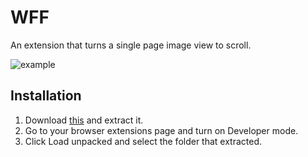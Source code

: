# WFF
An extension that turns a single page image view to scroll.

![example](https://i.imgur.com/1rWayHC.jpeg)

## Installation

1. Download [this](https://github.com/Rmjp/WFF/archive/refs/heads/main.zip) and extract it.
2. Go to your browser extensions page and turn on Developer mode.
3. Click Load unpacked and select the folder that extracted.
